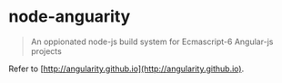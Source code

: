 node-anguarity
==============

> An oppionated node-js build system for Ecmascript-6 Angular-js projects

Refer to [http://angularity.github.io](http://angularity.github.io).
